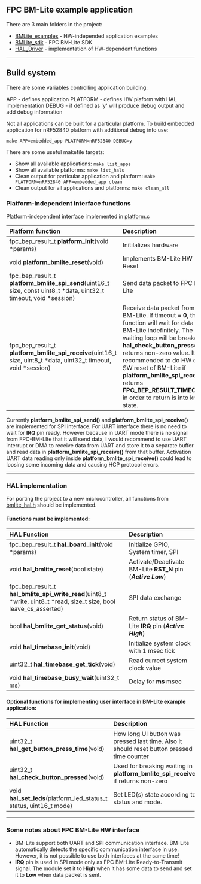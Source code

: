 ## FPC BM-Lite example application

There are 3 main folders in the project:
- [BMLite_examples](BMLite_examples) - HW-independed application examples
- [BMLite_sdk](BMLite_sdk) - FPC BM-Lite SDK
- [HAL_Driver](HAL_Driver) - implementation of HW-dependent functions

------------

## Build system

There are some variables controlling application building:

APP - defines application
PLATFORM - defines HW plaform with HAL implementation
DEBUG - if defined as 'y' will produce debug output and add debug information

Not all applications can be built for a particular platform. To build embedded application for nRF52840 platform with additional debug info use:

`make APP=embedded_app PLATFORM=nRF52840 DEBUG=y`

There are some useful makefile targets:

- Show all available applications:
  `make list_apps`
- Show all available platforms:
  `make list_hals`
- Clean output for particular application and platform:
  `make PLATFORM=nRF52840 APP=embedded_app clean`
- Clean output for all applications and platforms:
  `make clean_all`


### Platform-independent interface functions

Platform-independent interface implemented in [platform.c](BMLite_sdk/src/platform.c)

| Platform function | Description  |
| :-------- | :-------- |
| fpc_bep_result_t **platform_init**(void *params) |  Initilalizes hardware |
| void **platform_bmlite_reset**(void) | Implements BM-Lite HW Reset |
| fpc_bep_result_t **platform_bmlite_spi_send**(uint16_t size, const uint8_t *data, uint32_t timeout, void *session) | Send data packet to FPC BM-Lite |
| fpc_bep_result_t **platform_bmlite_spi_receive**(uint16_t size, uint8_t *data, uint32_t timeout, void *session) | Receive data packet from FPC BM-Lite. If timeout = **0**, the function will wait for data from BM-Lite indefinitely. The waiting loop will be breaked if **hal_check_button_pressed()** returns non-zero value. It is recommended to do HW or SW reset of BM-Lite if **platform_bmlite_spi_receive()** returns **FPC_BEP_RESULT_TIMEOUT** in order to return is into known state. |

Currently **platform_bmlite_spi_send()** and **platform_bmlite_spi_receive()** are implemented for SPI interface. For UART interface there is no need to wait for **IRQ** pin ready. However because in UART mode there is no signal from FPC-BM-LIte that it will send data, I would recommend to use UART interrupt or DMA to receive data from UART and store it to a separate buffer and read data in **platform_bmlite_spi_receive()** from that buffer. Activation UART data reading only inside **platform_bmlite_spi_receive()** could lead to loosing some incoming data and causing HCP protocol errors.

------------

### HAL implementation

For porting the project to a new microcontroller, all functions from [bmlite_hal.h](BMLite_sdk/inc/bmlite_hal.h) should be implemented.

#### Functions must be implemented: 

|  HAL Function |  Description |
| :------------ | :------------ |
| fpc_bep_result_t **hal_board_init**(void *params) |  Initialize GPIO, System timer, SPI  |
| void **hal_bmlite_reset**(bool state) |  Activate/Deactivate BM-Lite **RST_N** pin (***Active Low***) |
| fpc_bep_result_t **hal_bmlite_spi_write_read**(uint8_t *write, uint8_t *read, size_t size, bool leave_cs_asserted) |  SPI data exchange |
| bool **hal_bmlite_get_status**(void) | Return status of BM-Lite **IRQ** pin (***Active High***) |
| void **hal_timebase_init**(void) |  Initialize system clock with 1 msec tick |
| uint32_t **hal_timebase_get_tick**(void) | Read currect system clock value |
| void **hal_timebase_busy_wait**(uint32_t ms) | Delay for **ms** msec |

#### Optional functions for  implementing user interface in BM-Lite example application:

|  HAL Function |  Description |
| :------------ | :------------ |
| uint32_t **hal_get_button_press_time**(void) | How long UI button was pressed last time. Also it should reset button pressed time counter |
| uint32_t **hal_check_button_pressed**(void) | Used for breaking waiting in **platform_bmlite_spi_receive()** if returns non-zero |
| void **hal_set_leds**(platform_led_status_t status, uint16_t mode) | Set LED(s) state according to status and mode. |

------------

### Some notes about FPC BM-Lite HW interface

- BM-Lite support both UART and SPI communication interface. BM-Lite automatically detects the specific communication interface in use. However, it is not possible to use both interfaces at the same time! 
- **IRQ** pin is used in SPI mode only as FPC BM-Lite Ready-to-Transmit signal. The module set it to **High** when it has some data to send and set it to **Low** when data packet is sent.

